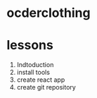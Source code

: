 # ocderclothing

# lessons

1. Indtoduction
2. install tools
3. create react app
4. create git repository
